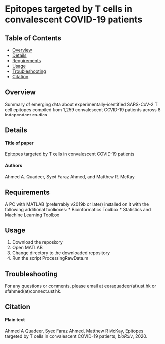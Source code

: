 # Epitopes targeted by T cells in convalescent COVID-19 patients

## Table of Contents
*  [Overview](#overview)
*  [Details](#details)
*  [Requirements](#requirements)
*  [Usage](#usage)
*  [Troubleshooting](#troubleshooting)
*  [Citation](#citation)


## Overview
Summary of emerging data about experimentally-identified SARS-CoV-2 T cell epitopes compiled from 1,259 convalescent COVID-19 patients across 8 independent studies


## Details
#### Title of paper
Epitopes targeted by T cells in convalescent COVID-19 patients
#### Authors
Ahmed A. Quadeer, Syed Faraz Ahmed, and Matthew R. McKay

## Requirements
A PC with MATLAB (preferrably v2019b or later) installed on it with the following additional toolboxes:
    * Bioinformatics Toolbox
    * Statistics and Machine Learning Toolbox


## Usage
1.  Download the repository
2.  Open MATLAB
3.  Change directory to the downloaded repository 
4.  Run the script ProcessingRawData.m 


## Troubleshooting
For any questions or comments, please email at eeaaquadeer(at)ust.hk or sfahmed(at)connect.ust.hk.


## Citation
#### Plain text
Ahmed A Quadeer, Syed Faraz Ahmed, Matthew R McKay, Epitopes targeted by T cells in convalescent COVID-19 patients, <i>bioRxiv</i>, 2020.


